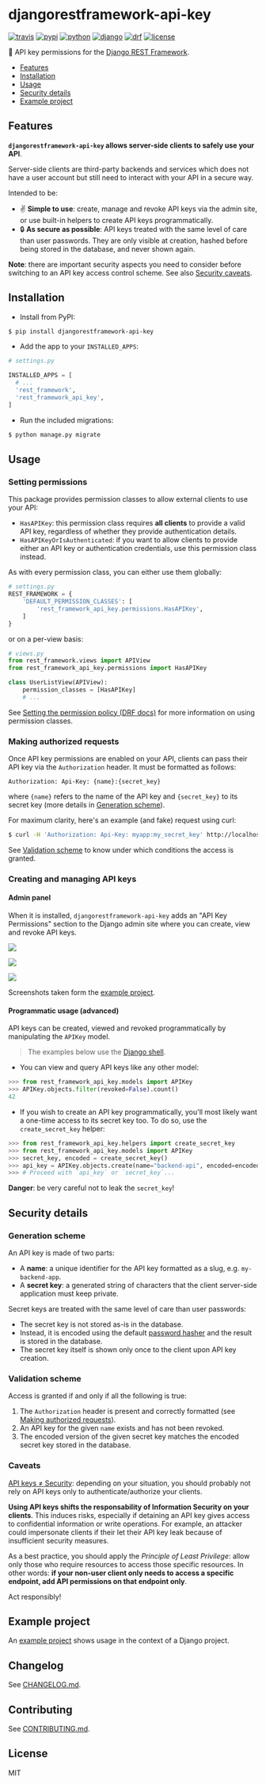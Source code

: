 # djangorestframework-api-key

[![travis](https://img.shields.io/travis/florimondmanca/djangorestframework-api-key.svg)](https://travis-ci.org/florimondmanca/djangorestframework-api-key)
[![pypi](https://img.shields.io/pypi/v/djangorestframework-api-key.svg)][pypi-url]
[![python](https://img.shields.io/pypi/pyversions/djangorestframework-api-key.svg)][pypi-url]
[![django](https://img.shields.io/pypi/djversions/djangorestframework-api-key.svg?colorB=44b78b)][pypi-url]
[![drf](https://img.shields.io/badge/drf-3.8+-7f2d2d.svg)][pypi-url]
[![license](https://img.shields.io/pypi/l/djangorestframework-api-key.svg)][pypi-url]

[pypi-url]: https://pypi.org/project/djangorestframework-api-key/

🔐 API key permissions for the [Django REST Framework](http://www.django-rest-framework.org).

- [Features](#features)
- [Installation](#installation)
- [Usage](#usage)
- [Security details](#security-details)
- [Example project](#example-project)

## Features

**`djangorestframework-api-key` allows server-side clients to safely use your API**.

Server-side clients are third-party backends and services which does not have a user account but still need to interact with your API in a secure way.

Intended to be:

- ✌️ **Simple to use**: create, manage and revoke API keys via the admin site, or use built-in helpers to create API keys programmatically.
- 🔒 **As secure as possible**: API keys treated with the same level of care than user passwords. They are only visible at creation, hashed before being stored in the database, and never shown again.

**Note**: there are important security aspects you need to consider before switching to an API key access control scheme. See also [Security caveats](#caveats).

## Installation

- Install from PyPI:

```bash
$ pip install djangorestframework-api-key
```

- Add the app to your `INSTALLED_APPS`:

```python
# settings.py

INSTALLED_APPS = [
  # ...
  'rest_framework',
  'rest_framework_api_key',
]
```

- Run the included migrations:

```bash
$ python manage.py migrate
```

## Usage

### Setting permissions

This package provides permission classes to allow external clients to use your API:

- `HasAPIKey`: this permission class requires **all clients** to provide a valid API key, regardless of whether they provide authentication details.
- `HasAPIKeyOrIsAuthenticated`: if you want to allow clients to provide either an API key or authentication credentials, use this permission class instead.

As with every permission class, you can either use them globally:

```python
# settings.py
REST_FRAMEWORK = {
    'DEFAULT_PERMISSION_CLASSES': [
        'rest_framework_api_key.permissions.HasAPIKey',
    ]
}
```

or on a per-view basis:

```python
# views.py
from rest_framework.views import APIView
from rest_framework_api_key.permissions import HasAPIKey

class UserListView(APIView):
    permission_classes = [HasAPIKey]
    # ...
```

See [Setting the permission policy (DRF docs)](http://www.django-rest-framework.org/api-guide/permissions/#setting-the-permission-policy) for more information on using permission classes.

### Making authorized requests

Once API key permissions are enabled on your API, clients can pass their API key via the `Authorization` header. It must be formatted as follows:

```
Authorization: Api-Key: {name}:{secret_key}
```

where `{name}` refers to the name of the API key and `{secret_key}` to its secret key (more details in [Generation scheme](#generation-scheme)).

For maximum clarity, here's an example (and fake) request using curl:

```bash
$ curl -H 'Authorization: Api-Key: myapp:my_secret_key' http://localhost:8000/my-resource/
```

See [Validation scheme](#validation-scheme) to know under which conditions the access is granted.

### Creating and managing API keys

#### Admin panel

When it is installed, `djangorestframework-api-key` adds an "API Key Permissions" section to the Django admin site where you can create, view and revoke API keys.

![](https://github.com/florimondmanca/djangorestframework-api-key/tree/master/example_project/media/admin-section.png)

![](https://github.com/florimondmanca/djangorestframework-api-key/tree/master/example_project/media/admin-form.png)

![](https://github.com/florimondmanca/djangorestframework-api-key/tree/master/example_project/media/admin-created.png)

Screenshots taken form the [example project](#example-project).

#### Programmatic usage (advanced)

API keys can be created, viewed and revoked programmatically by manipulating the `APIKey` model.

> The examples below use the [Django shell](https://docs.djangoproject.com/en/2.1/ref/django-admin/#django-admin-shell).

- You can view and query API keys like any other model:

```python
>>> from rest_framework_api_key.models import APIKey
>>> APIKey.objects.filter(revoked=False).count()
42
```

- If you wish to create an API key programmatically, you'll most likely want a one-time access to its secret key too. To do so, use the `create_secret_key` helper:

```python
>>> from rest_framework_api_key.helpers import create_secret_key
>>> from rest_framework_api_key.models import APIKey
>>> secret_key, encoded = create_secret_key()
>>> api_key = APIKey.objects.create(name="backend-api", encoded=encoded)
>>> # Proceed with `api_key` or `secret_key`...
```

**Danger**: be very careful not to leak the `secret_key`!

## Security details

### Generation scheme

An API key is made of two parts:

- A **name**: a unique identifier for the API key formatted as a slug, e.g. `my-backend-app`.
- A **secret key**: a generated string of characters that the client server-side application must keep private.

Secret keys are treated with the same level of care than user passwords:

- The secret key is not stored as-is in the database.
- Instead, it is encoded using the default [password hasher](https://docs.djangoproject.com/en/2.1/topics/auth/passwords/) and the result is stored in the database.
- The secret key itself is shown only once to the client upon API key creation.

### Validation scheme

Access is granted if and only if all the following is true:

1. The `Authorization` header is present and correctly formatted (see [Making authorized requests](#making-authorized-requests)).
2. An API key for the given `name` exists and has not been revoked.
3. The encoded version of the given secret key matches the encoded secret key stored in the database.

### Caveats

[API keys ≠ Security](https://nordicapis.com/why-api-keys-are-not-enough/): depending on your situation, you should probably not rely on API keys only to authenticate/authorize your clients.

**Using API keys shifts the responsability of Information Security on your clients**. This induces risks, especially if detaining an API key gives access to confidential information or write operations. For example, an attacker could impersonate clients if their let their API key leak because of insufficient security measures.

As a best practice, you should apply the _Principle of Least Privilege_: allow only those who require resources to access those specific resources. In other words: **if your non-user client only needs to access a specific endpoint, add API permissions on that endpoint only**.

Act responsibly!

## Example project

An [example project](https://github.com/florimondmanca/djangorestframework-api-key/tree/master/example_project) shows usage in the context of a Django project.

## Changelog

See [CHANGELOG.md](https://github.com/florimondmanca/djangorestframework-api-key/tree/master/CHANGELOG.md).

## Contributing

See [CONTRIBUTING.md](https://github.com/florimondmanca/djangorestframework-api-key/tree/master/CONTRIBUTING.md).

## License

MIT
